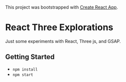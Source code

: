 This project was bootstrapped with [Create React App](https://github.com/facebook/create-react-app).

# React Three Explorations

Just some experiments with React, Three js, and GSAP.


## Getting Started

* `npm install`
* `npm start`
